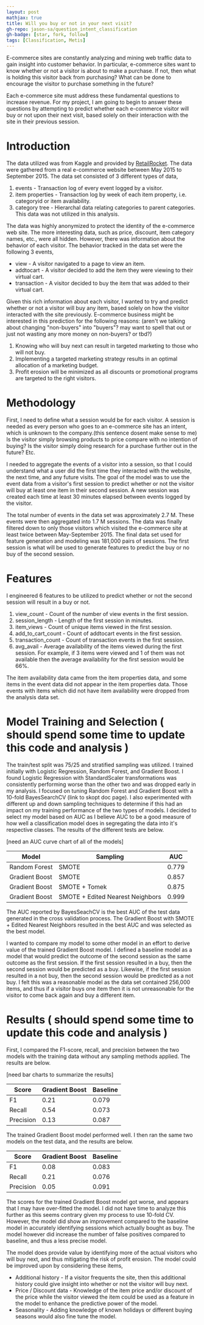 ```yaml
---
layout: post
mathjax: true
title: Will you buy or not in your next visit?
gh-repo: jason-sa/question_intent_classification
gh-badge: [star, fork, follow]
tags: [Classification, Metis]
---
```


E-commerce sites are constantly analyzing and mining web traffic data to gain insight into customer behavior. In particular, e-commerce sites want to know whether or not a visitor is about to make a purchase. If not, then what is holding this visitor back from purchasing? What can be done to encourage the visitor to purchase something in the future? 

Each e-commerce site must address these fundamental questions to increase revenue. For my project, I am going to begin to answer these questions by attempting to predict whether each e-commerce visitor will buy or not upon their next visit, based solely on their interaction with the site in their previous session.

# Introduction
The data utilized was from Kaggle and provided by [RetailRocket](https://www.kaggle.com/retailrocket/ecommerce-dataset/home). The data were gathered from a real e-commerce website between May 2015 to September 2015. The data set consisted of 3 different types of data,

1. events - Transaction log of every event logged by a visitor.
2. item properties - Transaction log by week of each item property, i.e. categoryid or item availability.
3. category tree - Hierarchal data relating categories to parent categories. This data was not utilized in this analysis.

The data was highly anonymized to protect the identity of the e-commerce web site. The more interesting data, such as price, discount, item category names, etc., were all hidden. However, there was information about the behavior of each visitor. The behavior tracked in the data set were the following 3 events,

* view - A visitor navigated to a page to view an item.
* addtocart - A visitor decided to add the item they were viewing to their virtual cart.
* transaction - A visitor decided to buy the item that was added to their virtual cart.

Given this rich information about each visitor, I wanted to try and predict whether or not a visitor will buy any item, based solely on how the visitor interacted with the site previously. 
E-commerce business might be interested in this prediction for the following reasons: (aren't we talking about changing "non-buyers" into "buyers"? may want to spell that out or just not wasting any more money on non-buyers? or tbd?)

1. Knowing who will buy next can result in targeted marketing to those who will not buy.
2. Implementing a targeted marketing strategy results in an optimal allocation of a marketing budget.
3. Profit erosion will be minimized as all discounts or promotional programs are targeted to the right visitors.

# Methodology
First, I need to define what a session would be for each visitor. A session is needed as every person who goes to an e-commerce site has an intent, which is unknown to the company.(this sentence dosent make sense to me) Is the visitor simply browsing products to price compare with no intention of buying? Is the visitor simply doing research for a purchase further out in the future? Etc.  

I needed to aggregate the events of a visitor into a session, so that I could understand what a user did the first time they interacted with the website, the next time, and any future visits. The goal of the model was to use the event data from a visitor's first session to predict whether or not the visitor will buy at least one item in their second session. A new session was created each time at least 30 minutes elapsed between events logged by the visitor.


The total number of events in the data set was approximately 2.7 M. These events were then aggregated into 1.7 M sessions. The data was finally filtered down to only those visitors which visited the e-commerce site at least twice between May-September 2015. The final data set used for feature generation and modeling was 181,000 pairs of sessions. The first session is what will be used to generate features to predict the buy or no buy of the second session.

# Features
I engineered 6 features to be utilized to predict whether or not the second session will result in a buy or not.

1. view_count - Count of the number of view events in the first session.
2. session_length - Length of the first session in minutes.
3. item_views - Count of unique items viewed in the first session.
4. add_to_cart_count - Count of addtocart events in the first session.
5. transaction_count - Count of transaction events in the first session.
6. avg_avail - Average availability of the items viewed during the first session. For example, if 3 items were viewed and 1 of them was not available then the average availability for the first session would be 66%.

The item availability data came from the item properties data, and some items in the event data did not appear in the item properties data. Those events with items which did not have item availability were dropped from the analysis data set.

# Model Training and Selection ( should spend some time to update this code and analysis )
The train/test split was 75/25 and stratified sampling was utilized. I trained initially with Logistic Regression, Random Forest, and Gradient Boost. I found Logistic Regression with StandardScaler transformations was consistently performing worse than the other two and was dropped early in my analysis. I focused on tuning Random Forest and Gradient Boost with a 10-fold BayesSearchCV (link to skopt doc page). I also experimented with different up and down sampling techniques to determine if this had an impact on my training performance of the two types of models. I decided to select my model based on AUC as I believe AUC to be a good measure of how well a classification model does in segregating the data into it's respective classes. The results of the different tests are below.

[need an AUC curve chart of all of the models]

Model| Sampling| AUC|
---|---|---|
Random Forest| SMOTE| 0.779
Gradient Boost| SMOTE| 0.857
Gradient Boost| SMOTE + Tomek| 0.875
Gradient Boost| SMOTE + Edited Nearest Neighbors| 0.999

The AUC reported by BayesSeachCV is the best AUC of the test data generated in the cross validation process. The Gradient Boost with SMOTE + Edited Nearest Neighbors resulted in the best AUC and was selected as the best model.

I wanted to compare my model to some other model in an effort to derive value of the trained Gradient Boost model. I defined a baseline model as a model that would predict the outcome of the second session as the same outcome as the first session. If the first session resulted in a buy, then the second session would be predicted as a buy. Likewise, if the first session resulted in a not buy, then the second session would be predicted as a not buy. I felt this was a reasonable model as the data set contained 256,000 items, and thus if a visitor buys one item then it is not unreasonable for the visitor to come back again and buy a different item.

# Results ( should spend some time to update this code and analysis )
First, I compared the F1-score, recall, and precision between the two models with the training data without any sampling methods applied. The results are below.

[need bar charts to summarize the results]

|Score |Gradient Boost| Baseline
---|---|---|
F1| 0.21| 0.079
Recall| 0.54| 0.073
Precision| 0.13| 0.087

The trained Gradient Boost model performed well. I then ran the same two models on the test data, and the results are below.

|Score |Gradient Boost| Baseline
---|---|---|
F1| 0.08| 0.083
Recall| 0.21| 0.076
Precision| 0.05| 0.091

The scores for the trained Gradient Boost model got worse, and appears that I may have over-fitted the model. I did not have time to analyze this further as this seems contrary given my process to use 10-fold CV. However, the model did show an improvement compared to the baseline model in accurately identifying sessions which actually bought as buy. The model however did increase the number of false positives compared to baseline, and thus a less precise model.

The model does provide value by identifying more of the actual visitors who will buy next, and thus mitigating the risk of profit erosion. The model could be improved upon by considering these items,

* Additional history - If a visitor frequents the site, then this additional history could give insight into whether or not the visitor will buy next.
* Price / Discount data - Knowledge of the item price and/or discount of the price while the visitor viewed the item could be used as a feature in the model to enhance the predictive power of the model.
* Seasonality - Adding knowledge of known holidays or different buying seasons would also fine tune the model.
